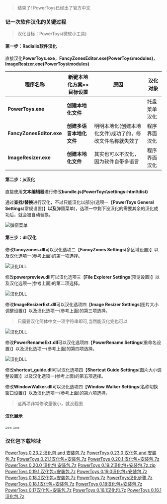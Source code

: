 > 结束了!
> PowerToys已经出了官方中文

### 记一次软件汉化的关键过程

> 汉化目标：PowerToys(微软小工具)

#### 第一步：Radialix软件汉化

直接汉化**PowerToys.exe**，**FancyZonesEditor.exe(PowerToys\modules)**，**ImageResizer.exe(PowerToys\modules)**

| 程序名称                       | 新键本地化方案>>目标设置       | 原因                                                     | 汉化对象     |
| ------------------------------ | ------------------------------ | -------------------------------------------------------- | ------------ |
| **PowerToys.exe**        | **创建本地化文件**       |                                                          | 托盘菜单汉化 |
| **FancyZonesEditor.exe** | **创建多语言本地化文件** | 明明本地化(创建本地化文件)成功了的，修改文件名称就失效了 | 程序界面汉化 |
| **ImageResizer.exe**     | **创建本地化文件**       | 其实也可以不汉化，因为软件自带多语言                     | 程序界面汉化 |

#### 第二步：js汉化

直接使用**文本编辑器**进行修改**bundle.js(PowerToys\settings-html\dist)**

通过**查找/替换**进行汉化，不过只能汉化以部分(选项一【**PowerToys General Settings**(常规设置)】**以及**弹窗菜单)，选项一中剩下没汉化的需要其余的汉化成功后，就会被自动替换。

![弹窗菜单](https://s1.ax1x.com/2020/04/28/JIS7dS.png)

<!-- more -->

#### 第三步：dll汉化

修改**fancyzones.dll**可以汉化选项二【**FancyZones Settings**(多区域设置)】以及汉化选项一(参考上面)的第一项选择。

![汉化DLL](https://s1.ax1x.com/2020/04/28/JISqiQ.png)

修改**powerpreview.dll**可以汉化选项三【**File Explorer Settings**(预览设置)】以及汉化选项一(参考上面)的第二项选择。

![汉化DLL](https://s1.ax1x.com/2020/04/28/JISHIg.png)

修改**ImageResizerExt.dll**可以汉化选项四【**Image Resizer Settings**(图片大小调整设置)】以及汉化选项一(参考上面)的第三项选择。

> 只需要汉化简体中文一项字符串即可,当然能汉化完也可以

![汉化DLL](https://s1.ax1x.com/2020/04/28/JISLGj.png)

修改**PowerRenameExt.dll**可以汉化选项四【**PowerRename Settings**(重命名设置)】以及汉化选项一(参考上面)的第四项选择。

![汉化DLL](https://s1.ax1x.com/2020/04/28/JISORs.png)

修改**shortcut_guide.dll**可以汉化选项四【**Shortcut Guide Settings**(图片大小调整设置)】以及汉化选项一(参考上面)的第五项选择。

修改**WindowWalker.dll**可以汉化选项四【**Window Walker Settings**(名称切换窗口设置)】以及汉化选项一(参考上面)的第六项选择。

> 这两项非常修改量很小，就没截图

#### 汉化展示

<img src="https://s1.ax1x.com/2020/04/28/JISTZ8.gif" alt="0.16" style="zoom:50%;" />

<img src="https://s1.ax1x.com/2020/05/22/YL4QLd.gif" alt="0.18" style="zoom:50%;" />

### 汉化包下载地址

[PowerToys 0.23.2 汉化包 and 安装包.7z](https://liuji.lanzouu.com/iPQPZhickgd)
[PowerToys 0.23.0 汉化包 and 安装包.7z](https://liuji.lanzouu.com/ivJNNh6nfsj)
[PowerToys 0.21.1汉化包+安装包.7z](https://liuji.lanzouu.com/i7JZGge26le)
[PowerToys 0.20.1 汉化包+安装包.7z](https://liuji.lanzouu.com/it090fcsqhi)
[PowerToys 0.20.0 汉化包 安装包.7z](https://liuji.lanzouu.com/inP3jf75oij)
[PowerToys 0.19.2汉化包+安装包.7z.zip](https://liuji.lanzouu.com/iGpdbepinwh)
[PowerToys 0.19.1 汉化包+安装包.7z](https://liuji.lanzouu.com/iKW7Gel8c8d)
[PowerToys 0.19.0汉化包+安装包.7z](https://liuji.lanzouu.com/i5g6be73oib)
[PowerToys 0.18.2汉化包+安装包.7z](https://liuji.lanzouu.com/iMaE8dejvbi)
[PowerToys.7z](https://liuji.lanzouu.com/il8ZPdbfaod)
[PowerToys汉化步骤.7z](https://liuji.lanzouu.com/iczpgve)
[PowerToys 0.18.1汉化包+安装包.7z](https://liuji.lanzouu.com/icz4zhi)
[PowerToys 0.18汉化包+安装包.7z](https://liuji.lanzouu.com/icvszef)
[PowerToys 0.17汉化包+安装包.7z](https://liuji.lanzouu.com/icgre9i)
[PowerToys 0.16.1汉化包.7z](https://liuji.lanzouu.com/ibips0h)
[PowerToys 0.16.1汉化包.7z](https://liuji.lanzouu.com/ibhsrgj)
<!-- ##{"timestamp":1587038093}## -->
